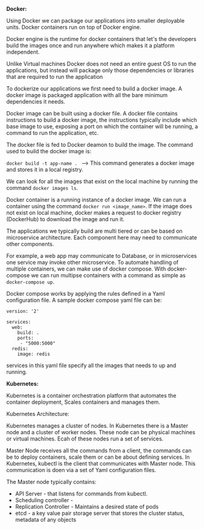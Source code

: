 **Docker:**

Using Docker we can package our applications into smaller deployable units. Docker containers run on top of Docker engine.

Docker engine is the runtime for docker containers that let's the developers build the images once and run anywhere which makes it a platform independent.

Unlike Virtual machines Docker does not need an entire guest OS to run the applications, but instead will package only those dependencies or libraries that are required to run the application

To dockerize our applications we first need to build a docker image. A docker image is packaged application with all the bare minimum dependencies it needs.

Docker image can be built using a docker file. A docker file contains instructions to build a docker image, the instructions typically include which base image to use, exposing a port on which the container will be running, a command to run the application, etc.

The docker file is fed to Docker deamon to build the image. The command used to build the docker image is:

`docker build -t app-name . `  --> This command generates a docker image and stores it in a local registry.

We can look for all the images that exist on the local machine by running the command `docker images ls`.

Docker container is a running instance of a docker image. We can run a container using the command `docker run <image_name>`. If the image does not exist on local machine, docker makes a request to docker registry (DockerHub) to download the image and run it.

The applications we typically build are multi tiered or can be based on microservice architecture. Each component here may need to communicate other components.

For example, a web app may communicate to Database, or in microservices one service may invoke other microservice. To automate handling of multiple containers, we can make use of docker compose. With docker-compose we can run multipse containers with a command as simple as `docker-compose up`.

Docker compose works by applying the rules defined in a Yaml configuration file.  A sample docker compose yaml file can be:
```
version: '2'

services:
  web:
    build: .
    ports:
     - "5000:5000"
  redis:
    image: redis
```
services in this yaml file specify all the images that needs to up and running.



**Kubernetes:**

Kubernetes is a container orchestration platform that automates the container deployment, Scales containers and manages them.

Kubernetes Architecture:

Kubernetes manages a cluster of nodes. In Kubernetes there is a Master node and a cluster of worker nodes. These node can be physical machines or virtual machines. Ecah of these nodes run a set of services.

Master Node receives all the commands from a client, the commands can be to deploy containers, scale them or can be about defining services. In Kubernetes, kubectl is the client that communicates with Master node.
This communication is doen via a set of Yaml configuration files.

The Master node typically contains:
  - API Server - that listens for commands from kubectl.
  - Scheduling controller -
  - Replication Controller - Maintains a desired state of pods
  - etcd - a key value pair storage server that stores the cluster status, metadata of any objects
